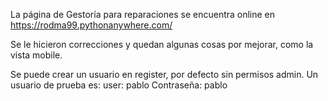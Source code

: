 La página de Gestoría para reparaciones se encuentra online en https://rodma99.pythonanywhere.com/

Se le hicieron correcciones y quedan algunas cosas por mejorar, como la vista mobile.

Se puede crear un usuario en register, por defecto sin permisos admin. Un usuario de prueba es:
user: pablo Contraseña: pablo
